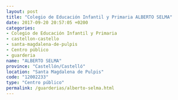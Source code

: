 ```yaml
---
layout: post
title: "Colegio de Educación Infantil y Primaria ALBERTO SELMA"
date: 2017-09-20 20:57:05 +0200
categories:
- Colegio de Educación Infantil y Primaria
- castellon-castello
- santa-magdalena-de-pulpis
- Centro público
- guarderia
name: "ALBERTO SELMA"
province: "Castellón/Castelló"
location: "Santa Magdalena de Pulpis"
code: "12002233"
type: "Centro público"
permalink: /guarderias/alberto-selma.html
---
```

